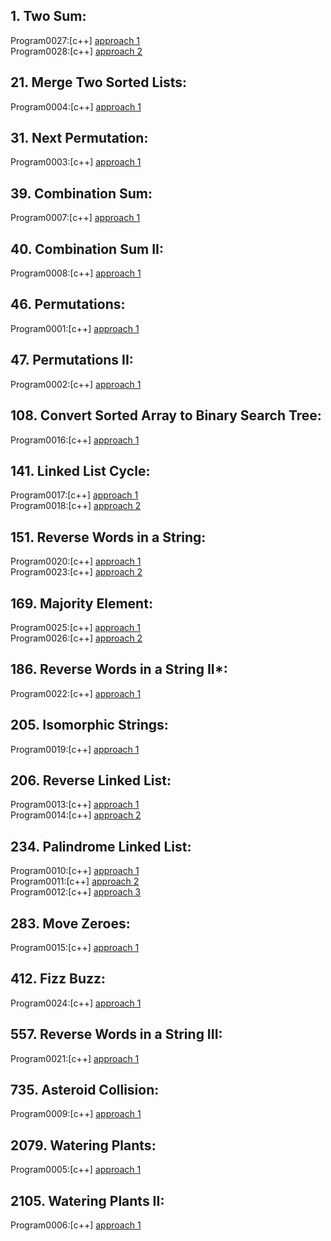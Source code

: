## 1. Two Sum:
Program0027:[c++] [approach 1](../Program0027/main.cpp)<br>
Program0028:[c++] [approach 2](../Program0028/main.cpp)<br>

## 21. Merge Two Sorted Lists:
Program0004:[c++] [approach 1](../Program0004/main.cpp)<br>

## 31. Next Permutation:
Program0003:[c++] [approach 1](../Program0003/main.cpp)<br>

## 39. Combination Sum:
Program0007:[c++] [approach 1](../Program0007/main.cpp)<br>

## 40. Combination Sum II:
Program0008:[c++] [approach 1](../Program0008/main.cpp)<br>

## 46. Permutations:
Program0001:[c++] [approach 1](../Program0001/main.cpp)<br>

## 47. Permutations II:
Program0002:[c++] [approach 1](../Program0002/main.cpp)<br>

## 108. Convert Sorted Array to Binary Search Tree:
Program0016:[c++] [approach 1](../Program0016/main.cpp)<br>

## 141. Linked List Cycle:
Program0017:[c++] [approach 1](../Program0017/main.cpp)<br>
Program0018:[c++] [approach 2](../Program0018/main.cpp)<br>

## 151. Reverse Words in a String:
Program0020:[c++] [approach 1](../Program0020/main.cpp)<br>
Program0023:[c++] [approach 2](../Program0023/main.cpp)<br>

## 169. Majority Element:
Program0025:[c++] [approach 1](../Program0025/main.cpp)<br>
Program0026:[c++] [approach 2](../Program0026/main.cpp)<br>

## 186. Reverse Words in a String II*:
Program0022:[c++] [approach 1](../Program0022/main.cpp)<br>

## 205. Isomorphic Strings:
Program0019:[c++] [approach 1](../Program0019/main.cpp)<br>

## 206. Reverse Linked List:
Program0013:[c++] [approach 1](../Program0013/main.cpp)<br>
Program0014:[c++] [approach 2](../Program0014/main.cpp)<br>

## 234. Palindrome Linked List:
Program0010:[c++] [approach 1](../Program0010/main.cpp)<br>
Program0011:[c++] [approach 2](../Program0011/main.cpp)<br>
Program0012:[c++] [approach 3](../Program0012/main.cpp)<br>

## 283. Move Zeroes:
Program0015:[c++] [approach 1](../Program0015/main.cpp)<br>

## 412. Fizz Buzz:
Program0024:[c++] [approach 1](../Program0024/main.cpp)<br>

## 557. Reverse Words in a String III:
Program0021:[c++] [approach 1](../Program0021/main.cpp)<br>

## 735. Asteroid Collision:
Program0009:[c++] [approach 1](../Program0009/main.cpp)<br>

## 2079. Watering Plants:
Program0005:[c++] [approach 1](../Program0005/main.cpp)<br>

## 2105. Watering Plants II:
Program0006:[c++] [approach 1](../Program0006/main.cpp)<br>